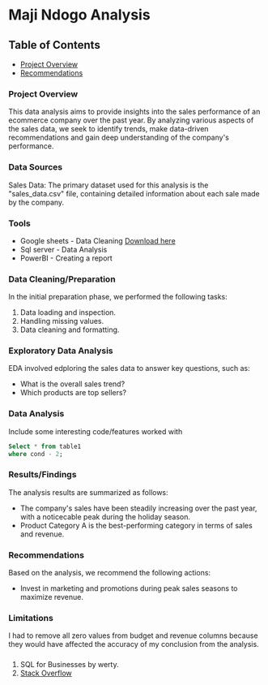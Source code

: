 # Maji Ndogo Analysis

## Table of Contents

- [Project Overview](#project-overview)
- [Recommendations](#recommendations)

### Project Overview

This data analysis aims to provide insights into the sales performance of an ecommerce company over the past year. By analyzing various aspects of the sales data, we seek to identify trends, make data-driven recommendations and gain deep understanding of the company's performance.

### Data Sources

Sales Data: The primary dataset used for this analysis is the "sales_data.csv" file, containing detailed information about each sale made by the company.

### Tools

- Google sheets - Data Cleaning [Download here](https://microsoft.com)
- Sql server - Data Analysis
- PowerBI - Creating a report

### Data Cleaning/Preparation

In the initial preparation phase, we performed the following tasks:
1. Data loading and inspection.
2. Handling missing values.
3. Data cleaning and formatting.

### Exploratory Data Analysis

EDA involved edploring the sales data to answer key questions, such as:

- What is the overall sales trend?
- Which products are top sellers?

### Data Analysis

Include some interesting code/features worked with

```sql
Select * from table1
where cond - 2;
```

### Results/Findings

The analysis results are summarized as follows:
- The company's sales have been steadily increasing over the past year, with a noticecable peak during the holiday season.
- Product Category A is the best-performing category in terms of sales and revenue.

### Recommendations

Based on the analysis, we recommend the following actions:
- Invest in marketing and promotions during peak sales seasons to maximize revenue.

### Limitations

I had to remove all zero values from budget and revenue columns because they would have affected the accuracy of my conclusion from the analysis.

###

1. SQL for Businesses by werty.
2. [Stack Overflow](https://google.com)

